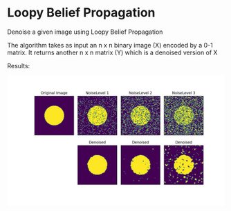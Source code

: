 # Loopy Belief Propagation
Denoise a given image using Loopy Belief Propagation

The algorithm takes as input an n x n binary image (X) encoded by a 0-1 matrix. It returns another n x n matrix (Y) which is a denoised version of X

Results:

![Results Image](https://github.com/sanjeevg15/loopy-bp-denoise/blob/master/images/results.jpg)
